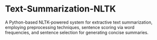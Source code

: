 # Text-Summarization-NLTK
A Python-based NLTK-powered system for extractive text summarization, employing preprocessing techniques, sentence scoring via word frequencies, and sentence selection for generating concise summaries.
